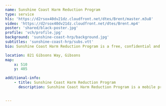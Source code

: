 ```yaml
---
name: Sunshine Coast Harm Reduction Program
type: service
hls: 'https://d2rsox40dv21dz.cloudfront.net/dtes/Brent/master.m3u8'
video: 'https://d2rsox40dv21dz.cloudfront.net/dtes/Brent.mp4'
poster: 'shared/black-poster.jpg'
profile: 'vch/profile.jpg'
background: 'sunshine-coast-hrp/background.jpg'
subtitles: 'sunshine-coast-hrp/subs.vtt'
bio: Sunshine Coast Harm Reduction Program is a free, confidential and non-judgmental harm reduction service, with a particular focus on injection drug users and people who use crack cocaine, to reduce the spread of HIV and other communicable diseases. Other services offered are education and support access to testing and treatment for communicable diseases as well as referrals to health agencies for clients seeking drug detox, treatment or counseling.

location: 821 Gibsons Way, Gibsons
map:
    x: 510
    y: 405

additional-info: 
    - title: Sunshine Coast Harm Reduction Program
      description: Sunshine Coast Harm Reduction Program is a mobile program that provides equipment for injection drug use and crack cocaine use, as well as condoms and other safer-sex items for the entire Lower Sunshine Coast including Egmont, Port Melon, Gibsons, Sechelt, and Medeira Park. The program is a free, confidential and non-judgmental harm reduction service, with a particular focus on injection drug users and people who use crack cocaine, to reduce the spread of HIV and other communicable diseases such as Hepatitis. Other services offered are education and support access to testing and treatment for communicable diseases as well as referrals to counseling services and other health agencies for clients seeking drug detox, treatment or counseling.
    

---
```

